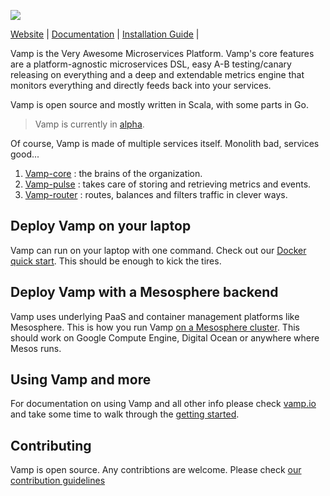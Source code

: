 ![](http://vamp.io/img/vamp_logo_blue.svg)

[Website](http://vamp.io) |
[Documentation](http://vamp.io/documentation/) |
[Installation Guide](http://vamp.io/documentation/getting-started/installation/) |

Vamp is the Very Awesome Microservices Platform. Vamp's core features are a platform-agnostic microservices DSL, easy A-B testing/canary releasing on everything and a deep and extendable metrics engine that monitors everything and directly feeds back into your services.

Vamp is open source and mostly written in Scala, with some
parts in Go. 
> Vamp is currently in [alpha](http://en.wikipedia.org/wiki/Software_release_life_cycle#Alpha).

Of course, Vamp is made of multiple services itself. Monolith bad, services good...

1. [Vamp-core](https://github.com/magneticio/vamp-core) : the brains of the organization.
2. [Vamp-pulse](https://github.com/magneticio/vamp-pulse) : takes care of storing and retrieving metrics and events.
3. [Vamp-router](https://github.com/magneticio/vamp-router) : routes, balances and filters traffic in clever ways.

## Deploy Vamp on your laptop

Vamp can run on your laptop with one command. Check out our [Docker quick start](http://vamp.io/getting-started). This should be enough to kick the tires.

## Deploy Vamp with a Mesosphere backend

Vamp uses underlying PaaS and container management platforms like Mesosphere. This is how you run Vamp
[on a Mesosphere cluster](http://vamp.io/documentation/installation/container_drivers/#mesosphere-marathon). This should work on Google Compute Engine, Digital Ocean or anywhere where Mesos runs.

## Using Vamp and more

For documentation on using Vamp and all other info please check [vamp.io](http://vamp.io/documentation/using-vamp) and
take some time to walk through the [getting started](http://vamp.io/documentation/guides/).

## Contributing

Vamp is open source. Any contribtions are welcome. Please check [our contribution guidelines](https://github.com/magneticio/vamp/blob/master/CONTRIBUTING.md)
